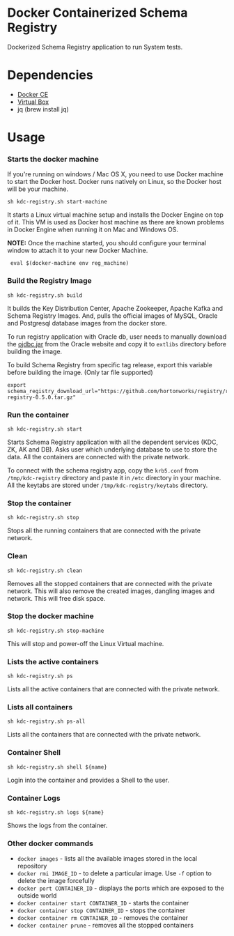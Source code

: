 Docker Containerized Schema Registry
====================================

Dockerized Schema Registry application to run System tests. 


# Dependencies

- [Docker CE](https://www.docker.com/community-edition#/download)
- [Virtual Box](https://www.virtualbox.org/wiki/Downloads)
- jq (brew install jq)

# Usage

### Starts the docker machine

If you're running on windows / Mac OS X, you need to use Docker machine to start the Docker host. Docker runs natively on
Linux, so the Docker host will be your machine. 

```
sh kdc-registry.sh start-machine
```
It starts a Linux virtual machine setup and installs the Docker Engine on top of it.
This VM is used as Docker host machine as there are known problems in Docker Engine when
running it on Mac and Windows OS.

<B>NOTE:</B> Once the machine started, you should configure your terminal window to attach it to your new Docker Machine.

``` eval $(docker-machine env reg_machine)```

### Build the Registry Image
```
sh kdc-registry.sh build
```

It builds the Key Distribution Center, Apache Zookeeper, Apache Kafka and Schema Registry Images.
And, pulls the official images of MySQL, Oracle and Postgresql database images from the docker store.

To run registry application with Oracle db, user needs to manually download the [ojdbc.jar](http://www.oracle.com/technetwork/database/features/jdbc/jdbc-drivers-12c-download-1958347.html) from the Oracle website and 
copy it to `extlibs` directory before building the image.

To build Schema Registry from specific tag release, export this variable before building the image. (Only tar file supported)
```
export schema_registry_download_url="https://github.com/hortonworks/registry/releases/download/v0.5.0/hortonworks-registry-0.5.0.tar.gz"
```

### Run the container
```
sh kdc-registry.sh start
```

Starts Schema Registry application with all the dependent services (KDC, ZK, AK and DB). Asks user 
which underlying database to use to store the data. All the containers are connected with the 
private network.

To connect with the schema registry app, copy the `krb5.conf` from `/tmp/kdc-registry` directory and paste it in `/etc` directory in 
your machine. All the keytabs are stored under `/tmp/kdc-registry/keytabs` directory.


### Stop the container
```
sh kdc-registry.sh stop
```
Stops all the running containers that are connected with the private network. 

### Clean
```
sh kdc-registry.sh clean
```
Removes all the stopped containers that are connected with the private network. This will also remove the created images, dangling images and network. This will
free disk space. 


### Stop the docker machine
```
sh kdc-registry.sh stop-machine
```
This will stop and power-off the Linux Virtual machine.

### Lists the active containers
```
sh kdc-registry.sh ps
```
Lists all the active containers that are connected with the private network.

### Lists all containers
```
sh kdc-registry.sh ps-all
```
Lists all the containers that are connected with the private network.

### Container Shell
```
sh kdc-registry.sh shell ${name}
```
Login into the container and provides a Shell to the user.

### Container Logs
```
sh kdc-registry.sh logs ${name}
```
Shows the logs from the container.

### Other docker commands

- `docker images` - lists all the available images stored in the local repository
- `docker rmi IMAGE_ID` - to delete a particular image. Use `-f` option to delete the image forcefully
- `docker port CONTAINER_ID` - displays the ports which are exposed to the outside world
- `docker container start CONTAINER_ID` - starts the container
- `docker container stop CONTAINER_ID` - stops the container
- `docker container rm CONTAINER_ID` - removes the container
- `docker container prune` - removes all the stopped containers